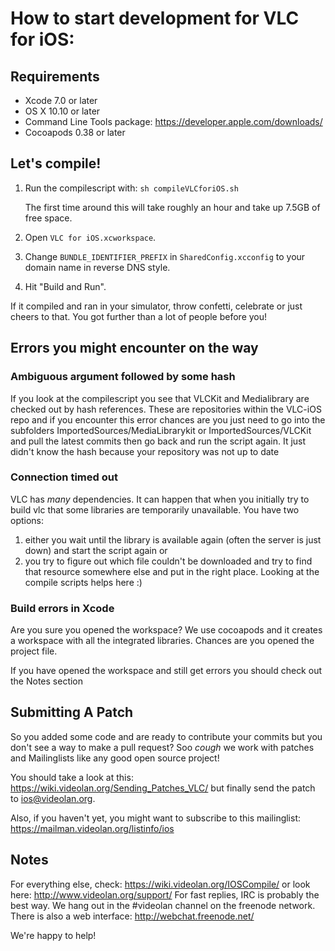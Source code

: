 # How to start development for VLC for iOS:

## Requirements
* Xcode 7.0 or later
* OS X 10.10 or later
* Command Line Tools package: https://developer.apple.com/downloads/
* Cocoapods 0.38 or later

## Let's compile!
1. Run the compilescript with: ```sh compileVLCforiOS.sh```

    The first time around this will take roughly an hour and take up 7.5GB of free space.

2. Open `VLC for iOS.xcworkspace`.
3. Change `BUNDLE_IDENTIFIER_PREFIX` in `SharedConfig.xcconfig` to your domain name in reverse DNS style.
4. Hit "Build and Run".

If it compiled and ran in your simulator, throw confetti, celebrate or just cheers to that. 
You got further than a lot of people before you!

## Errors you might encounter on the way

### Ambiguous argument followed by some hash

If you look at the compilescript you see that VLCKit and Medialibrary are checked out by hash references. 
These are repositories within the VLC-iOS repo and if you encounter this error chances are you just need to go into the subfolders ImportedSources/MediaLibrarykit or ImportedSources/VLCKit and pull the latest commits
then go back and run the script again.
It just didn't know the hash because your repository was not up to date

### Connection timed out 

VLC has _many_ dependencies. It can happen that when you initially try to build vlc that some libraries are temporarily unavailable.
You have two options:
 
1. either you wait until the library is available again (often the server is just down) and start the script again
or 
2. you try to figure out which file couldn't be downloaded and try to find that resource somewhere else and put in the right place. Looking at the compile scripts helps here :)

### Build errors in Xcode

Are you sure you opened the workspace? 
We use cocoapods and it creates a workspace with all the integrated libraries. 
Chances are you opened the project file. 

If you have opened the workspace and still get errors you should check out the Notes section

## Submitting A Patch

So you added some code and are ready to contribute your commits but you don't see a way to make a pull request?
Soo *cough* we work with patches and Mailinglists like any good open source project! 

You should take a look at this: https://wiki.videolan.org/Sending_Patches_VLC/ but finally send the patch to ios@videolan.org.

Also, if you haven't yet, you might want to subscribe to this mailinglist: https://mailman.videolan.org/listinfo/ios

## Notes

For everything else, check: https://wiki.videolan.org/IOSCompile/
or look here: http://www.videolan.org/support/
For fast replies, IRC is probably the best way. We hang out in the #videolan channel on the freenode network. There is also a web interface: http://webchat.freenode.net/

We're happy to help!